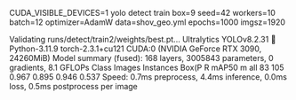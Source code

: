 CUDA_VISIBLE_DEVICES=1 yolo detect train box=9 seed=42 workers=10 batch=12 optimizer=AdamW data=shov_geo.yml  epochs=1000 imgsz=1920

Validating runs/detect/train2/weights/best.pt...
Ultralytics YOLOv8.2.31 🚀 Python-3.11.9 torch-2.3.1+cu121 CUDA:0 (NVIDIA GeForce RTX 3090, 24260MiB)
Model summary (fused): 168 layers, 3005843 parameters, 0 gradients, 8.1 GFLOPs
Class     Images  Instances      Box(P          R      mAP50  m
all         83        105      0.967      0.895      0.946      0.537
Speed: 0.7ms preprocess, 4.4ms inference, 0.0ms loss, 0.5ms postprocess per image
